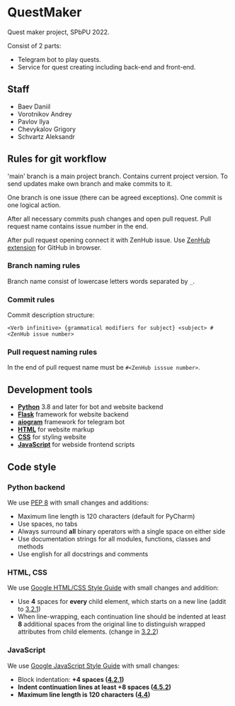 # QuestMaker 
Quest maker project, SPbPU 2022.

Consist of 2 parts:
+ Telegram bot to play quests.
+ Service for quest creating including back-end and front-end.

## Staff
+ Baev Daniil
+ Vorotnikov Andrey
+ Pavlov Ilya
+ Chevykalov Grigory
+ Schvartz Aleksandr

## Rules for git workflow
'main' branch is a main project branch. Contains current project version.
To send updates make own branch and make commits to it.

One branch is one issue (there can be agreed exceptions). One commit is one logical action.

After all necessary commits push changes and open pull request.
Pull request name contains issue number in the end.

After pull request opening connect it with ZenHub issue. Use [ZenHub extension](https://www.zenhub.com/extension) for GitHub in browser.

### Branch naming rules
Branch name consist of lowercase letters words separated by `_`.

### Commit rules
Commit description structure:
```
<Verb infinitive> {grammatical modifiers for subject} <subject> #<ZenHub issue number>
```

### Pull request naming rules
In the end of pull request name must be `#<ZenHub isssue number>`.

## Development tools
+ <a href="https://www.python.org"><b>Python</b></a> 3.8 and later for bot and website backend
+ <a href="https://flask.palletsprojects.com/en/2.0.x"><b>Flask</b></a> framework for website backend
+ <a href="https://docs.aiogram.dev/en/latest"><b>aiogram</b></a> framework for telegram bot
+ <a href="https://devdocs.io/html/"><b>HTML</b></a> for website markup
+ <a href="https://devdocs.io/css/"><b>CSS</b></a> for styling website
+ <a href="https://devdocs.io/javascript/"><b>JavaScript</b></a> for webside frontend scripts

## Code style
### Python backend
We use <a href="https://www.python.org/dev/peps/pep-0008/">
PEP 8</a> with small changes and additions:
+ Maximum line length is 120 characters (default for PyCharm)
+ Use spaces, no tabs
+ Always surround <b>all</b> binary operators with a single space on either side
+ Use documentation strings for all modules, functions, classes and methods
+ Use english for all docstrings and comments

### HTML, CSS
We use <a href="https://google.github.io/styleguide/htmlcssguide.html#HTML">
Google HTML/CSS Style Guide</a> with small changes and addition:
+ Use <b>4</b> spaces for <b>every</b> child element, which starts on a new line (addit to <a href="https://google.github.io/styleguide/htmlcssguide.html#:~:text=HTML%20Formatting%20Rules-,General%20Formatting,-Use%20a%20new">3.2.1</a>)
+ When line-wrapping, each continuation line should be indented at least <b>8</b> additional spaces from the original line to distinguish wrapped attributes from child elements. (change in <a href="https://google.github.io/styleguide/htmlcssguide.html#:~:text=td%3E%24%204.50%0A%3C/table%3E-,HTML%20Line%2DWrapping,-Break%20long%20lines">3.2.2</a>)

### JavaScript
We use <a href="https://google.github.io/styleguide/jsguide.html">
Google JavaScript Style Guide</a> with small changes:
+ Block indentation: <b>+4<b> spaces (<a href="https://google.github.io/styleguide/jsguide.html#:~:text=4.2.1-,Array%20literals%3A%20optionally%20block%2Dlike,-Any%20array%20literal">4.2.1</a>)
+ Indent continuation lines at least <b>+8<b> spaces (<a href="https://google.github.io/styleguide/jsguide.html#:~:text=Indent%20continuation%20lines%20at%20least%20%2B4%20spaces">4.5.2</a>)
+ Maximum line length is 120 characters (<a href="https://google.github.io/styleguide/jsguide.html#:~:text=insertion%20is%20forbidden.-,4.4%20Column%20limit%3A%2080,-JavaScript%20code%20has">4.4</a>)